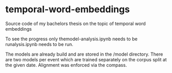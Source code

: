 # temporal-word-embeddings

Source code of my bachelors thesis on the topic of temporal word embeddings

To see the progress only themodel-analysis.ipynb needs to be runalysis.ipynb needs to be run.

The models are already build and are stored in the /model directory. There are two models per event which are trained
separately on the corpus split at the given date. Alignment was enforced via the compass.

